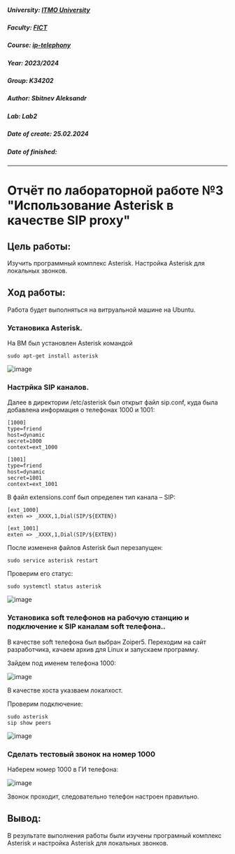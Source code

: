 ##### University: [ITMO University](https://itmo.ru/ru/)
##### Faculty: [FICT](https://fict.itmo.ru)
##### Course: [ip-telephony](https://itmo-ict-faculty.github.io/ip-telephony/)
##### Year: 2023/2024
##### Group: K34202
##### Author: Sbitnev Aleksandr
##### Lab: Lab2
##### Date of create: 25.02.2024
##### Date of finished: 

***

# Отчёт по лабораторной работе №3 "Использование Asterisk в качестве SIP proxy"


## **Цель работы:** 
Изучить программный комплекс Asterisk. Настройка Asterisk для локальных звонков.

## **Ход работы:**
Работа будет выполняться на витруальной машине на Ubuntu.

### Установика Asterisk.
На ВМ был установлен Asterisk командой 
```
sudo apt-get install asterisk
```

![image](https://github.com/Sbitnev/2023_2024-ip-telephony-k34202-sbitnev_a_s/assets/71010852/249f5cc2-7287-455d-a1c6-dfdfa9ef9b46)

### Настрйка SIP каналов.
Далее в директории /etc/asterisk был открыт файл sip.conf, куда была добавлена информация о телефонах 1000 и 1001:
```
[1000]
type=friend
host=dynamic
secret=1000
context=ext_1000

[1001]
type=friend
host=dynamic
secret=1001
context=ext_1001
```

В файл extensions.conf был определен тип канала – SIP:
```
[ext_1000]
exten => _XXXX,1,Dial(SIP/${EXTEN})

[ext_1001]
exten => _XXXX,1,Dial(SIP/${EXTEN})
```
После измененя файлов Asterisk был перезапущен:
```
sudo service asterisk restart
```

Проверим его статус:
```
sudo systemctl status asterisk
```

![image](https://github.com/Sbitnev/2023_2024-ip-telephony-k34202-sbitnev_a_s/assets/71010852/fbbbfbee-8345-4b9e-8565-da8832651bb6)


### Установика soft телефонов на рабочую станцию и подключение к SIP каналам soft телефона..
В качестве soft телефона был выбран Zoiper5. Переходим на сайт разработчика, качаем архив для Linux и запускаем программу.

Зайдем под именем телефона 1000:

![image](https://github.com/Sbitnev/2023_2024-ip-telephony-k34202-sbitnev_a_s/assets/71010852/163bc31f-04e5-4365-a2ba-6f286e4f30e6)

В качестве хоста указваем локалхост.

Проверим подключение:
```
sudo asterisk
sip show peers
```

![image](https://github.com/Sbitnev/2023_2024-ip-telephony-k34202-sbitnev_a_s/assets/71010852/0aa6b9d8-0774-4820-bee8-9fa83c676c11)


### Сделать тестовый звонок на номер 1000
Наберем номер 1000 в ГИ телефона:

![image](https://github.com/Sbitnev/2023_2024-ip-telephony-k34202-sbitnev_a_s/assets/71010852/87eb1d98-79a0-4fcd-a6a3-1b8494c02143)

Звонок проходит, следовательно телефон настроен правильно.

## **Вывод:** 

В результате выполнения работы были изучены програмный комплекс Asterisk и настройка Asterisk для локальных звонков.
